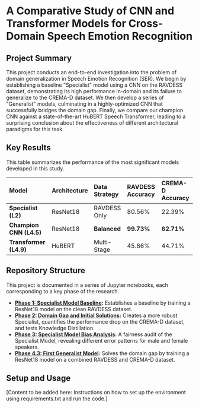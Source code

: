 # A Comparative Study of CNN and Transformer Models for Cross-Domain Speech Emotion Recognition

## Project Summary
This project conducts an end-to-end investigation into the problem of domain generalization in Speech Emotion Recognition (SER). We begin by establishing a baseline "Specialist" model using a CNN on the RAVDESS dataset, demonstrating its high performance in-domain and its failure to generalize to the CREMA-D dataset. We then develop a series of "Generalist" models, culminating in a highly-optimized CNN that successfully bridges the domain gap. Finally, we compare our champion CNN against a state-of-the-art HuBERT Speech Transformer, leading to a surprising conclusion about the effectiveness of different architectural paradigms for this task.

## Key Results
This table summarizes the performance of the most significant models developed in this study.

| Model | Architecture | Data Strategy | RAVDESS Accuracy | CREMA-D Accuracy |
| :--- | :--- | :--- | :--- | :--- |
| **Specialist (L2)** | ResNet18 | RAVDESS Only | 80.56% | 22.39% |
| **Champion CNN (L4.5)**| ResNet18 | **Balanced** | **99.73%** | **62.71%** |
| **Transformer (L4.9)**| HuBERT | Multi-Stage | 45.86% | 44.71% |

## Repository Structure
This project is documented in a series of Jupyter notebooks, each corresponding to a key phase of the research.

* **[Phase 1: Specialist Model Baseline](./notebooks/01_Specialist_Model_Baseline.ipynb):** Establishes a baseline by training a ResNet18 model on the clean RAVDESS dataset.
* **[Phase 2: Domain Gap and Initial Solutions](./notebooks/02_Domain_Gap_and_Initial_Solutions.ipynb):** Creates a more robust Specialist, quantifies the performance drop on the CREMA-D dataset, and tests Knowledge Distillation.
* **[Phase 3: Specialist Model Bias Analysis](./notebooks/03_Specialist_Model_Bias_Analysis.ipynb):** A fairness audit of the Specialist Model, revealing different error patterns for male and female speakers.
* **[Phase 4.3: First Generalist Model](./notebooks/04_Generalist_Model_v1_Bridging_the_Gap.ipynb):** Solves the domain gap by training a ResNet18 model on a combined RAVDESS and CREMA-D dataset.

## Setup and Usage
[Content to be added here: Instructions on how to set up the environment using requirements.txt and run the code.]
